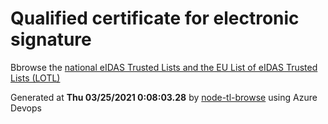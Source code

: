 # Qualified certificate for electronic signature 
 Bbrowse the [national eIDAS Trusted Lists and the EU List of eIDAS Trusted Lists (LOTL)](https://webgate.ec.europa.eu/tl-browser/#/) 
 
 
Generated at **Thu 03/25/2021  0:08:03.28** by [node-tl-browse](https://github.com/ymedlop/node-tl-browser) using Azure Devops 

